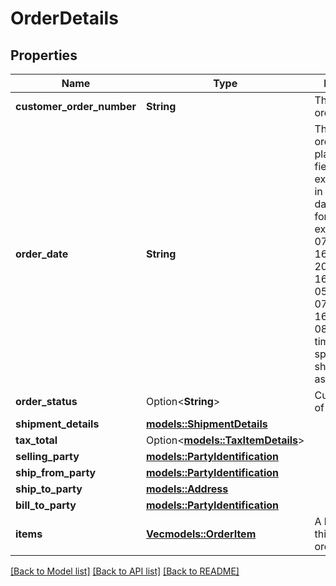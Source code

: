 # OrderDetails

## Properties

Name | Type | Description | Notes
------------ | ------------- | ------------- | -------------
**customer_order_number** | **String** | The customer order number. | 
**order_date** | **String** | The date the order was placed. This  field is expected to be in ISO-8601 date/time format, for example:2018-07-16T23:00:00Z/ 2018-07-16T23:00:00-05:00 /2018-07-16T23:00:00-08:00. If no time zone is specified, UTC should be assumed. | 
**order_status** | Option<**String**> | Current status of the order. | [optional]
**shipment_details** | [**models::ShipmentDetails**](ShipmentDetails.md) |  | 
**tax_total** | Option<[**models::TaxItemDetails**](TaxItemDetails.md)> |  | [optional]
**selling_party** | [**models::PartyIdentification**](PartyIdentification.md) |  | 
**ship_from_party** | [**models::PartyIdentification**](PartyIdentification.md) |  | 
**ship_to_party** | [**models::Address**](Address.md) |  | 
**bill_to_party** | [**models::PartyIdentification**](PartyIdentification.md) |  | 
**items** | [**Vec<models::OrderItem>**](OrderItem.md) | A list of items in this purchase order. | 

[[Back to Model list]](../README.md#documentation-for-models) [[Back to API list]](../README.md#documentation-for-api-endpoints) [[Back to README]](../README.md)


